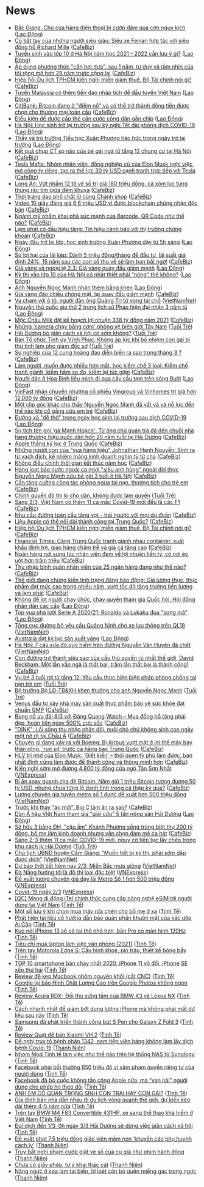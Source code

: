 # News

- [Bắc Giang: Chủ cửa hàng điện thoại bị cướp đâm qua cơn nguy kịch](https://laodong.vn/phap-luat/bac-giang-chu-cua-hang-dien-thoai-bi-cuop-dam-qua-con-nguy-kich-884851.ldo) ([Lao Động](https://laodong.vn))
- [Cú bắt tay của những người siêu giàu: Siêu xe Ferrari hợp tác với siêu đồng hồ Richard Mille](https://cafebiz.vn/cu-bat-tay-cua-nhung-nguoi-sieu-giau-sieu-xe-ferrari-hop-tac-voi-sieu-dong-ho-richard-mille-20210302085631425.chn) ([CafeBiz](https://cafebiz.vn))
- [Tuyển sinh vào lớp 10 ở Hà Nội năm học 2021 - 2022 cần lưu ý gì?](https://laodong.vn/infographic/tuyen-sinh-vao-lop-10-o-ha-noi-nam-hoc-2021-2022-can-luu-y-gi-884665.ldo) ([Lao Động](https://laodong.vn))
- [Áp dụng phương thức "cắn hạt dưa", sau 1 năm, tư duy và tầm nhìn của tôi rộng mở hơn 29 năm trước cộng lại](https://cafebiz.vn/ap-dung-phuong-thuc-can-hat-dua-sau-1-nam-tu-duy-va-tam-nhin-cua-toi-rong-mo-hon-29-truoc-cong-lai-20210301172510123.chn) ([CafeBiz](https://cafebiz.vn))
- [Hiệp hội Du lịch TPHCM kiến nghị miễn giảm thuế, Bộ Tài chính nói gì?](https://cafebiz.vn/hiep-hoi-du-lich-tphcm-kien-nghi-mien-giam-thue-bo-tai-chinh-noi-gi-20210302102054534.chn) ([CafeBiz](https://cafebiz.vn))
- [Tuyển Malaysia có thêm tiền đạo nhập tịch để đấu tuyển Việt Nam](https://laodong.vn/the-thao/tuyen-malaysia-co-them-tien-dao-nhap-tich-de-dau-tuyen-viet-nam-884875.ldo) ([Lao Động](https://laodong.vn))
- [CitiBank: Bitcoin đang ở "điểm nổ" và có thể trở thành đồng tiền được chọn cho thương mại toàn cầu](https://cafebiz.vn/citibank-bitcoin-dang-o-diem-no-va-co-the-tro-thanh-dong-tien-duoc-chon-cho-thuong-mai-toan-cau-20210302095834943.chn) ([CafeBiz](https://cafebiz.vn))
- [Điều kiện để được cấp thẻ căn cước công dân gắn chip](https://laodong.vn/phap-luat/dieu-kien-de-duoc-cap-the-can-cuoc-cong-dan-gan-chip-884865.ldo) ([Lao Động](https://laodong.vn))
- [Hà Nội: Học sinh trở lại trường sau kỳ nghỉ Tết dài phòng dịch COVID-19](https://laodong.vn/giao-duc/ha-noi-hoc-sinh-tro-lai-truong-sau-ky-nghi-tet-dai-phong-dich-covid-19-884858.ldo) ([Lao Động](https://laodong.vn))
- [Thầy và trò trường Tiểu học Xuân Phương háo hức trong ngày trở lại trường](https://laodong.vn/video/thay-va-tro-truong-tieu-hoc-xuan-phuong-hao-huc-trong-ngay-tro-lai-truong-884808.ldo) ([Lao Động](https://laodong.vn))
- [Kết quả chụp CT sọ não của bé gái ngã từ tầng 12 chung cư tại Hà Nội](https://cafebiz.vn/ket-qua-chup-ct-so-nao-cua-be-gai-nga-tu-tang-12-chung-cu-tai-ha-noi-20210302100346719.chn) ([CafeBiz](https://cafebiz.vn))
- [Tesla Mafia: Nhóm nhân viên, đồng nghiệp cũ của Elon Musk nghỉ việc, mở công ty riêng, tạo ra thế lực 30 tỷ USD cạnh tranh trực tiếp với Tesla](https://cafebiz.vn/tesla-mafia-nhom-nhan-vien-dong-nghiep-cu-cua-elon-musk-nghi-viec-mo-cong-ty-rieng-tao-ra-the-luc-30-ty-usd-canh-tranh-truc-tiep-voi-tesla-2021030210023354.chn) ([CafeBiz](https://cafebiz.vn))
- [Long An: Vứt nhầm 12 tờ vé số trị giá 180 triệu đồng, cả xóm lục tung thùng rác tìm giữa đêm khuya](https://cafebiz.vn/long-an-vut-nham-12-to-ve-so-tri-gia-180-trieu-dong-ca-xom-luc-tung-thung-rac-tim-giua-dem-khuya-20210302100058499.chn) ([CafeBiz](https://cafebiz.vn))
- [Thời trang dạo phố chất lừ cùng Chảnh shop](https://cafebiz.vn/thoi-trang-dao-pho-chat-lu-cung-chanh-shop-20210302090914636.chn) ([CafeBiz](https://cafebiz.vn))
- [Video 10 giây đáng giá 6,6 triệu USD vì được blockchain chứng nhận độc bản](https://cafebiz.vn/video-10-giay-dang-gia-66-trieu-usd-vi-duoc-blockchain-chung-nhan-doc-ban-20210302084812496.chn) ([CafeBiz](https://cafebiz.vn))
- [Ngành mỹ phẩm khai phá sức mạnh của Barcode, QR Code như thế nào?](https://cafebiz.vn/nganh-my-pham-khai-pha-suc-manh-cua-barcode-qr-code-nhu-the-nao-20210301090612882.chn) ([CafeBiz](https://cafebiz.vn))
- [Lạm phát có dấu hiệu tăng: Tín hiệu cảnh báo với thị trường chứng khoán](https://cafebiz.vn/lam-phat-co-dau-hieu-tang-tin-hieu-canh-bao-voi-thi-truong-chung-khoan-20210302095944691.chn) ([CafeBiz](https://cafebiz.vn))
- [Ngày đầu trở lại lớp, học sinh trường Xuân Phương dậy từ 5h sáng](https://laodong.vn/photo/ngay-dau-tro-lai-lop-hoc-sinh-truong-xuan-phuong-day-tu-5h-sang-884812.ldo) ([Lao Động](https://laodong.vn))
- [Sự lợi hại của lãi kép: Dành 5 triệu đồng/tháng để đầu tư, lãi suất giả định 24%, 15 năm sau các con số thu về sẽ làm bạn bất ngờ!](https://cafebiz.vn/su-loi-hai-cua-lai-kep-danh-5-trieu-dong-thang-de-dau-tu-lai-suat-gia-dinh-24-15-nam-sau-cac-con-so-thu-ve-se-lam-ban-bat-ngo-20210301175330392.chn) ([CafeBiz](https://cafebiz.vn))
- [Giá vàng và ngoại tệ 2.3: Giá vàng quay đầu giảm mạnh](https://laodong.vn/video/gia-vang-va-ngoai-te-23-gia-vang-quay-dau-giam-manh-884861.ldo) ([Lao Động](https://laodong.vn))
- [Kỳ thi vào lớp 10 của Hà Nội có nhất thiết phải &quot;nóng&quot; thế không?](https://laodong.vn/ban-doc/ky-thi-vao-lop-10-cua-ha-noi-co-nhat-thiet-phai-nong-the-khong-884854.ldo) ([Lao Động](https://laodong.vn))
- [Anh Nguyễn Ngọc Mạnh nhận thêm bằng khen](https://laodong.vn/xa-hoi/anh-nguyen-ngoc-manh-nhan-them-bang-khen-884846.ldo) ([Lao Động](https://laodong.vn))
- [Giá vàng đảo chiều chóng mặt, lại quay đầu giảm mạnh](https://cafebiz.vn/gia-vang-dao-chieu-chong-mat-lai-quay-dau-giam-manh-20210302093915088.chn) ([CafeBiz](https://cafebiz.vn))
- [Va chạm với ô tô, người đàn ông Quảng Trị tử vong tại chỗ](http://vietnamnet.vn/vn/thoi-su/an-toan-giao-thong/va-cham-voi-o-to-nguoi-dan-ong-quang-tri-tu-vong-tai-cho-716492.html) ([VietNamNet](https://vietnamnet.vn))
- [Nguyên thủ quốc gia thứ 2 trong lịch sử Pháp hiện đại nhận 3 năm tù](https://laodong.vn/the-gioi/nguyen-thu-quoc-gia-thu-2-trong-lich-su-phap-hien-dai-nhan-3-nam-tu-884855.ldo) ([Lao Động](https://laodong.vn))
- [Mộc Châu Milk đặt kế hoạch lợi nhuận 338 tỷ đồng năm 2021](https://cafebiz.vn/moc-chau-milk-dat-ke-hoach-loi-nhuan-338-ty-dong-nam-2021-20210302093507312.chn) ([CafeBiz](https://cafebiz.vn))
- [Những 'camera chạy bằng cơm' phòng vệ biên giới Tây Nam](https://tuoitre.vn/nhung-camera-chay-bang-com-phong-ve-bien-gioi-tay-nam-20210302091323691.htm) ([Tuổi Trẻ](https://tuoitre.vn))
- [Hải Dương bỏ giãn cách xã hội có sớm không?](https://tuoitre.vn/hai-duong-bo-gian-cach-xa-hoi-co-som-khong-20210302090430139.htm) ([Tuổi Trẻ](https://tuoitre.vn))
- [Ban Tổ chức Tỉnh ủy Vĩnh Phúc: Không áp lực khi bổ nhiệm con gái bí thư tỉnh làm phó giám đốc sở](https://tuoitre.vn/ban-to-chuc-tinh-uy-vinh-phuc-khong-ap-luc-khi-bo-nhiem-con-gai-bi-thu-tinh-lam-pho-giam-doc-so-20210302085750903.htm) ([Tuổi Trẻ](https://tuoitre.vn))
- [Sự nghiệp của 12 cung hoàng đạo diễn biến ra sao trong tháng 3 ?](https://cafebiz.vn/su-nghiep-cua-12-cung-hoang-dao-dien-bien-ra-sao-trong-thang-3--20210302091730753.chn) ([CafeBiz](https://cafebiz.vn))
- [Làm người, muốn được nhiều hơn mất, học kiềm chế 3 loại: Kiềm chế tranh giành, kiềm hãm so đo, kiềm lại tức giận](https://cafebiz.vn/lam-nguoi-muon-duoc-nhieu-hon-mat-hoc-kiem-che-3-loai-kiem-che-tranh-gianh-kiem-ham-so-do-kiem-lai-tuc-gian-20210301104636759.chn) ([CafeBiz](https://cafebiz.vn))
- [Người dân ở Hòa Bình liều mình đi qua cây cầu tạm trên sông Bưởi](https://laodong.vn/photo/nguoi-dan-o-hoa-binh-lieu-minh-di-qua-cay-cau-tam-tren-song-buoi-884655.ldo) ([Lao Động](https://laodong.vn))
- [VinFast nhận chuyển nhượng cổ phiếu Vingroup và Vinhomes trị giá hơn 12.000 tỷ đồng](https://cafebiz.vn/vinfast-nhan-chuyen-nhuong-co-phieu-vingroup-va-vinhomes-tri-gia-hon-12000-ty-dong-20210302090021452.chn) ([CafeBiz](https://cafebiz.vn))
- [Một clip góc khác cho thấy Nguyễn Ngọc Mạnh đã vất vả và nỗ lực đến thế nào khi cố gắng cứu em bé](https://cafebiz.vn/mot-clip-goc-khac-cho-thay-nguyen-ngoc-manh-da-vat-va-va-no-luc-den-the-nao-khi-co-gang-cuu-em-be-20210302085851302.chn) ([CafeBiz](https://cafebiz.vn))
- [Đường xá &quot;dễ thở&quot; trong ngày học sinh lại trường sau dịch COVID-19](https://laodong.vn/photo/duong-xa-de-tho-trong-ngay-hoc-sinh-lai-truong-sau-dich-covid-19-884841.ldo) ([Lao Động](https://laodong.vn))
- [Sự tích tên gọi 'gà Mạnh Hoạch': Từ ông chủ quán trà đá đến chuỗi nhà hàng thương hiệu quốc dân hơn 20 năm tuổi tại Hải Dương](https://cafebiz.vn/su-tich-ten-goi-ga-manh-hoach-tu-ong-chu-quan-tra-da-den-chuoi-nha-hang-thuong-hieu-quoc-dan-hon-20-nam-tuoi-tai-hai-duong-2021030116363225.chn) ([CafeBiz](https://cafebiz.vn))
- [Apple thắng kỷ lục ở Trung Quốc](https://cafebiz.vn/apple-thang-ky-luc-o-trung-quoc-20210302085157537.chn) ([CafeBiz](https://cafebiz.vn))
- [Những người con của “vua hàng hiệu” Johnathan Hạnh Nguyễn: Sinh ra từ vạch đích, kế nhiệm mảng kinh doanh nghìn tỷ từ cha](https://cafebiz.vn/nhung-nguoi-con-cua-vua-hang-hieu-johnathan-hanh-nguyen-sinh-ra-tu-vach-dich-ke-nhiem-mang-kinh-doanh-nghin-ty-tu-cha-20210226164739868.chn) ([CafeBiz](https://cafebiz.vn))
- [Không điều chỉnh thời gian kết thúc năm học](https://cafebiz.vn/khong-dieu-chinh-thoi-gian-ket-thuc-nam-hoc-20210302085454872.chn) ([CafeBiz](https://cafebiz.vn))
- [Hàng loạt báo nước ngoài ca ngợi "siêu anh hùng" ngoài đời thực Nguyễn Ngọc Mạnh cứu bé gái 3 tuổi ở Hà Nội](https://cafebiz.vn/hang-loat-bao-nuoc-ngoai-ca-ngoi-sieu-anh-hung-ngoai-doi-thuc-nguyen-ngoc-manh-cuu-be-gai-3-tuoi-o-ha-noi-20210302085409814.chn) ([CafeBiz](https://cafebiz.vn))
- [Cần tăng cường công tác phòng ngừa tai nạn, thương tích cho trẻ em](https://cafebiz.vn/can-tang-cuong-cong-tac-phong-ngua-tai-nan-thuong-tich-cho-tre-em-20210302085129027.chn) ([CafeBiz](https://cafebiz.vn))
- [Chính quyền đô thị lo cho dân, không được lạm quyền](https://tuoitre.vn/chinh-quyen-do-thi-lo-cho-dan-khong-duoc-lam-quyen-20210302081258428.htm) ([Tuổi Trẻ](https://tuoitre.vn))
- [Sáng 2/3, Việt Nam có thêm 11 ca mắc Covid-19 mới đều là các F1](https://cafebiz.vn/sang-2-3-viet-nam-co-them-11-ca-mac-covid-19-moi-deu-la-cac-f1-20210302084958351.chn) ([CafeBiz](https://cafebiz.vn))
- [Nhu cầu đường toàn cầu tăng vọt - trái ngược với mọi dự đoán](https://cafebiz.vn/nhu-cau-duong-toan-cau-tang-vot-trai-nguoc-voi-moi-du-doan-20210302084724924.chn) ([CafeBiz](https://cafebiz.vn))
- [Liệu Apple có thể nối dài thành công tại Trung Quốc?](https://cafebiz.vn/lieu-apple-co-the-noi-dai-thanh-cong-tai-trung-quoc-20210302084621009.chn) ([CafeBiz](https://cafebiz.vn))
- [Hiệp hội Du lịch TPHCM kiến nghị miễn giảm thuế, Bộ Tài chính nói gì?](https://cafebiz.vn/hiep-hoi-du-lich-tphcm-kien-nghi-mien-giam-thue-bo-tai-chinh-noi-gi-20210302084608737.chn) ([CafeBiz](https://cafebiz.vn))
- [Financial Times: Cảng Trung Quốc tranh giành nhau container, xuất khẩu đình trệ, giao hàng chậm trễ và giá cả tăng cao](https://cafebiz.vn/financial-times-cang-trung-quoc-tranh-gianh-nhau-container-xuat-khau-dinh-tre-giao-hang-cham-tre-va-gia-ca-tang-cao-2021030208444071.chn) ([CafeBiz](https://cafebiz.vn))
- [Ngân hàng nơi sung túc nhân viên đem về lợi nhuận tiền tỷ, có nơi èo uột hơn trăm triệu](https://cafebiz.vn/ngan-hang-noi-sung-tuc-nhan-vien-dem-ve-loi-nhuan-tien-ty-co-noi-eo-uot-hon-tram-trieu-20210302084436148.chn) ([CafeBiz](https://cafebiz.vn))
- [Thu nhập bình quân nhân viên của 25 ngân hàng đang như thế nào?](https://cafebiz.vn/thu-nhap-binh-quan-nhan-vien-cua-25-ngan-hang-dang-nhu-the-nao-20210302084324764.chn) ([CafeBiz](https://cafebiz.vn))
- [Thế giới đang chứng kiến tình trạng đáng báo động: Giá lương thực, thực phẩm đạt mức cao trong nhiều năm, vượt tốc độ tăng trưởng tiền lương và lạm phát](https://cafebiz.vn/the-gioi-dang-chung-kien-tinh-trang-dang-bao-dong-gia-luong-thuc-thuc-pham-dat-muc-cao-trong-nhieu-nam-vuot-toc-do-tang-truong-tien-luong-va-lam-phat-20210302084323876.chn) ([CafeBiz](https://cafebiz.vn))
- [Không để lọt người chạy chức, chạy quyền tham gia Quốc hội, Hội đồng nhân dân các cấp](https://laodong.vn/thoi-su/khong-de-lot-nguoi-chay-chuc-chay-quyen-tham-gia-quoc-hoi-hoi-dong-nhan-dan-cac-cap-884764.ldo) ([Lao Động](https://laodong.vn))
- [Top vua phá lưới Serie A 2020/21: Ronaldo và Lukaku đua &quot;song mã&quot;](https://laodong.vn/photo/top-vua-pha-luoi-serie-a-202021-ronaldo-va-lukaku-dua-song-ma-884809.ldo) ([Lao Động](https://laodong.vn))
- [Tổng cục đường bộ yêu cầu Quảng Ninh cho xe lưu thông trên QL18](http://vietnamnet.vn/vn/thoi-su/an-toan-giao-thong/tong-cuc-duong-bo-yeu-cau-quang-ninh-cho-xe-luu-thong-tren-ql18-716454.html) ([VietNamNet](https://vietnamnet.vn))
- [Australia đạt kỷ lục sản xuất vàng](https://laodong.vn/the-gioi/australia-dat-ky-luc-san-xuat-vang-884827.ldo) ([Lao Động](https://laodong.vn))
- [Hà Nội: 7 cây sưa đỏ quý hiếm trên đường Nguyễn Văn Huyên đã chết](http://vietnamnet.vn/vn/thoi-su/ha-noi-7-cay-sua-do-quy-hiem-tren-duong-nguyen-van-huyen-da-chet-716464.html) ([VietNamNet](https://vietnamnet.vn))
- [Con đường trở thành siêu sao của cầu thủ quyến rũ nhất thế giới, David Beckham: Một lần vấp ngã là thất bại, trăm lần thất bại là thành công!](https://cafebiz.vn/con-duong-tro-thanh-sieu-sao-cua-cau-thu-quyen-ru-nhat-the-gioi-david-beckham-mot-lan-vap-nga-la-that-bai-tram-lan-that-bai-la-thanh-cong-2021030117094399.chn) ([CafeBiz](https://cafebiz.vn))
- [Vụ bé 3 tuổi rơi từ tầng 12: Yêu cầu thực hiện biện pháp phòng chống tai nạn trẻ em](https://tuoitre.vn/vu-be-3-tuoi-roi-tu-tang-12-yeu-cau-thuc-hien-bien-phap-phong-chong-tai-nan-tre-em-20210301233336562.htm) ([Tuổi Trẻ](https://tuoitre.vn))
- [Bộ trưởng Bộ LĐ-TB&XH khen thưởng cho anh Nguyễn Ngọc Mạnh](https://tuoitre.vn/bo-truong-bo-ld-tbxh-khen-thuong-cho-anh-nguyen-ngoc-manh-20210302074820216.htm) ([Tuổi Trẻ](https://tuoitre.vn))
- [Venus đầu tư xây nhà máy sản xuất thực phẩm bảo vệ sức khỏe đạt chuẩn GMP](https://cafebiz.vn/venus-dau-tu-xay-nha-may-san-xuat-thuc-pham-bao-ve-suc-khoe-dat-chuan-gmp-20210301180056349.chn) ([CafeBiz](https://cafebiz.vn))
- [Bùng nổ ưu đãi 8/3 với Đăng Quang Watch – Mua đồng hồ tặng phái đẹp, hoàn tiền ngay 500% cực sốc](https://cafebiz.vn/bung-no-uu-dai-8-3-voi-dang-quang-watch-mua-dong-ho-tang-phai-dep-hoan-tien-ngay-500-cuc-soc-20210301163606151.chn) ([CafeBiz](https://cafebiz.vn))
- ["DINK": Lối sống thu nhập nhân đôi, nuôi chó chứ không sinh con ngày một nở rộ tại Châu Á](https://cafebiz.vn/dink-loi-song-thu-nhap-nhan-doi-nuoi-cho-chu-khong-sinh-con-ngay-mot-no-ro-tai-chau-a-20210301154017281.chn) ([CafeBiz](https://cafebiz.vn))
- [Chuyện gì đang xảy ra với Boeing: Bị Airbus vượt mặt ở lợi thế máy bay thân rộng, 'run sợ' trước cả hãng bay Trung Quốc](https://cafebiz.vn/chuyen-gi-dang-xay-ra-voi-boeing-bi-airbus-vuot-mat-o-loi-the-may-bay-than-rong-run-so-truoc-ca-hang-bay-trung-quoc-20210301160904278.chn) ([CafeBiz](https://cafebiz.vn))
- [HLV trí nhớ của Elon Musk: ‘Giết kiến’ – thói quen tỷ phú làm được, bạn nhất định cũng làm được để thành công và thông minh hơn](https://cafebiz.vn/hlv-tri-nho-cua-elon-musk-giet-kien-thoi-quen-ty-phu-lam-duoc-ban-nhat-dinh-cung-lam-duoc-de-thanh-cong-va-thong-minh-hon-20210301163308042.chn) ([CafeBiz](https://cafebiz.vn))
- [Kiến nghị sớm mở đường 4.800 tỷ đồng cửa ngõ Tân Sơn Nhất](https://vnexpress.net/kien-nghi-som-mo-duong-4-800-ty-dong-cua-ngo-tan-son-nhat-4242013.html) ([VNExpress](https://vnexpress.net))
- [Bí ẩn xoay quanh cha đẻ Bitcoin: Nắm giữ 1 triệu Bitcoin tương đương 50 tỷ USD, nhưng chưa từng lộ danh tính trong cả thập kỷ qua?](https://cafebiz.vn/bi-an-xoay-quanh-cha-de-bitcoin-nam-giu-1-trieu-bitcoin-tuong-duong-50-ty-usd-nhung-chua-tung-lo-danh-tinh-trong-ca-thap-ky-qua-20210301155845556.chn) ([CafeBiz](https://cafebiz.vn))
- [Lương chuyên gia tuyến metro số 1 được đề xuất hơn 500 triệu đồng](http://vietnamnet.vn/vn/thoi-su/an-toan-giao-thong/luong-chuyen-gia-tuyen-metro-so-1-duoc-de-xuat-hon-500-trieu-dong-716459.html) ([VietNamNet](https://vietnamnet.vn))
- [Trước khi thay “áo mới”, Big C làm ăn ra sao?](https://cafebiz.vn/truoc-khi-thay-ao-moi-big-c-lam-an-ra-sao-20210301164945125.chn) ([CafeBiz](https://cafebiz.vn))
- [Dàn Á hậu Việt Nam tham gia &quot;giải cứu&quot; 5 tấn nông sản Hải Dương](https://laodong.vn/video/dan-a-hau-viet-nam-tham-gia-giai-cuu-5-tan-nong-san-hai-duong-884781.ldo) ([Lao Động](https://laodong.vn))
- [Sở hữu 3 bằng ĐH, "cậu ấm" Khánh Phương sống trong biệt thự 200 tỷ đồng, bố mẹ làm kinh doanh nhưng vẫn chọn đam mê ca hát](https://cafebiz.vn/so-huu-3-bang-dh-cau-am-khanh-phuong-song-trong-biet-thu-200-ty-dong-bo-me-lam-kinh-doanh-nhung-van-chon-dam-me-ca-hat-20210301165420501.chn) ([CafeBiz](https://cafebiz.vn))
- [Sáng 2-3 thêm 11 ca mắc COVID-19 mới, nguy cơ tiếp tục lây chéo trong khu cách ly Hải Dương](https://tuoitre.vn/sang-2-3-them-11-ca-mac-covid-19-moi-nguy-co-tiep-tuc-lay-cheo-trong-khu-cach-ly-hai-duong-20210302061121925.htm) ([Tuổi Trẻ](https://tuoitre.vn))
- [Chủ tịch UBND huyện Cẩm Giàng: “Muốn hết bị kỳ thị, phải sớm dập được dịch”](http://vietnamnet.vn/vn/thoi-su/media/chu-tich-ubnd-huyen-cam-giang-muon-het-bi-ky-thi-phai-som-dap-duoc-dich-716404.html) ([VietNamNet](https://vietnamnet.vn))
- [Dự báo thời tiết hôm nay 2/3: Miền Bắc mưa giông](http://vietnamnet.vn/vn/thoi-su/du-bao-thoi-tiet-hom-nay-2-3-mien-bac-mua-giong-716431.html) ([VietNamNet](https://vietnamnet.vn))
- [Đà Nẵng hướng tới là đô thị loại đặc biệt](https://vnexpress.net/da-nang-huong-toi-la-do-thi-loai-dac-biet-4242009.html) ([VNExpress](https://vnexpress.net))
- [Đề xuất lương chuyên gia dạy lái Metro Số 1 hơn 500 triệu đồng](https://vnexpress.net/de-xuat-luong-chuyen-gia-day-lai-metro-so-1-hon-500-trieu-dong-4241984.html) ([VNExpress](https://vnexpress.net))
- [Covid-19 ngày 2/3](https://vnexpress.net/covid-19-ngay-2-3-4242020.html) ([VNExpress](https://vnexpress.net))
- [[QC] Mạng di động iTel chính thức cung cấp công nghệ eSIM tới người dùng tại Việt Nam](https://tinhte.vn/thread/qc-mang-di-dong-itel-chinh-thuc-cung-cap-cong-nghe-esim-toi-nguoi-dung-tai-viet-nam.3285490/) ([Tinh Tế](https://tinhte.vn))
- [Một số lưu ý khi chọn mua máy rửa chén cho bố mẹ ở xa](https://tinhte.vn/thread/mot-so-luu-y-khi-chon-mua-may-rua-chen-cho-bo-me-o-xa.3285412/) ([Tinh Tế](https://tinhte.vn))
- [Phát hiện tài liệu cổ hướng dẫn bảo quản phần khuôn mặt của xác ướp Ai Cập](https://tinhte.vn/thread/phat-hien-tai-lieu-co-huong-dan-bao-quan-phan-khuon-mat-cua-xac-uop-ai-cap.3284244/) ([Tinh Tế](https://tinhte.vn))
- [Kuo nói iPhone 13 sẽ có tai thỏ nhỏ hơn, bản Pro có màn hình 120Hz](https://tinhte.vn/thread/kuo-noi-iphone-13-se-co-tai-tho-nho-hon-ban-pro-co-man-hinh-120hz.3285790/) ([Tinh Tế](https://tinhte.vn))
- [Tiêu chí mua laptop làm việc văn phòng (2021)](https://tinhte.vn/thread/tieu-chi-mua-laptop-lam-viec-van-phong-2021.3285061/) ([Tinh Tế](https://tinhte.vn))
- [Trên tay Motorola Edge S: Cấu hình khoẻ, pin trâu, thiết kế bóng bẩy](https://tinhte.vn/thread/tren-tay-motorola-edge-s-cau-hinh-khoe-pin-trau-thiet-ke-bong-bay.3285566/) ([Tinh Tế](https://tinhte.vn))
- [TOP 10 smartphone bán chạy nhất 2020: iPhone 11 vô đối, iPhone SE xếp thứ hai](https://tinhte.vn/thread/top-10-smartphone-ban-chay-nhat-2020-iphone-11-vo-doi-iphone-se-xep-thu-hai.3285265/) ([Tinh Tế](https://tinhte.vn))
- [Review đế kẹp Macbook nhôm nguyên khối (cắt CNC)](https://tinhte.vn/thread/review-de-kep-macbook-nhom-nguyen-khoi-cat-cnc.3280199/) ([Tinh Tế](https://tinhte.vn))
- [Google lại bảo Hình Chất Lượng Cao trên Google Photos không ngon](https://tinhte.vn/thread/google-lai-bao-hinh-chat-luong-cao-tren-google-photos-khong-ngon.3285728/) ([Tinh Tế](https://tinhte.vn))
- [Review Acura RDX- Đối thủ xứng tầm của BMW X3 và Lexus NX](https://tinhte.vn/thread/review-acura-rdx-doi-thu-xung-tam-cua-bmw-x3-va-lexus-nx.3285748/) ([Tinh Tế](https://tinhte.vn))
- [Cách nhanh nhất để giảm bớt dung lượng iPhone mà không phải mất dữ liệu sau này](https://tinhte.vn/thread/cach-nhanh-nhat-de-giam-bot-dung-luong-iphone-ma-khong-phai-mat-du-lieu-sau-nay.3285244/) ([Tinh Tế](https://tinhte.vn))
- [Samsung đã phát triển thành công bút S Pen cho Galaxy Z Fold 3](https://tinhte.vn/thread/samsung-da-phat-trien-thanh-cong-but-s-pen-cho-galaxy-z-fold-3.3281390/) ([Tinh Tế](https://tinhte.vn))
- [Review Quạt để bàn Xiaomi VH 2](https://tinhte.vn/thread/review-quat-de-ban-xiaomi-vh-2.3285342/) ([Tinh Tế](https://tinhte.vn))
- [Đề nghị truy tố bệnh nhân 1342, nam tiếp viên hàng không làm lây dịch bệnh Covid-19](https://thanhnien.vn/thoi-su/de-nghi-truy-to-benh-nhan-1342-nam-tiep-vien-hang-khong-lam-lay-dich-benh-covid-19-1348284.html) ([Thanh Niên](https://thanhnien.vn))
- [Nhóm Mod Tinh tế làm việc như thế nào trên hệ thống NAS từ Synology](https://tinhte.vn/thread/nhom-mod-tinh-te-lam-viec-nhu-the-nao-tren-he-thong-nas-tu-synology.3263065/) ([Tinh Tế](https://tinhte.vn))
- [Facebook phải bồi thường 650 triệu đô  vì xâm phạm quyền riêng tư của người dùng](https://tinhte.vn/thread/facebook-phai-boi-thuong-650-trieu-do-vi-xam-pham-quyen-rieng-tu-cua-nguoi-dung.3285722/) ([Tinh Tế](https://tinhte.vn))
- [Facebook đã bỏ cuộc không tấn công Apple nữa, mà “van nài” người dùng cho phép họ theo dõi](https://tinhte.vn/thread/facebook-da-bo-cuoc-khong-tan-cong-apple-nua-ma-van-nai-nguoi-dung-cho-phep-ho-theo-doi.3285537/) ([Tinh Tế](https://tinhte.vn))
- [ANH EM CÓ QUAN TRỌNG SINH CON TRAI HAY CON GÁI?](https://tinhte.vn/thread/anh-em-co-quan-trong-sinh-con-trai-hay-con-gai.3285686/) ([Tinh Tế](https://tinhte.vn))
- [Gia đình bán nhà dẫn nhau đi du lịch vòng quanh thế giới, dự kiến kéo dài thêm 4-5 năm nữa](https://tinhte.vn/thread/gia-dinh-ban-nha-dan-nhau-di-du-lich-vong-quanh-the-gioi-du-kien-keo-dai-them-4-5-nam-nua.3285418/) ([Tinh Tế](https://tinhte.vn))
- [Trên tay BMW M4 F83 Convertible 431HP, xe sang thể thao khá hiếm ở Việt Nam](https://tinhte.vn/thread/tren-tay-bmw-m4-f83-convertible-431hp-xe-sang-the-thao-kha-hiem-o-viet-nam.3284873/) ([Tinh Tế](https://tinhte.vn))
- [Đại dịch đến 1/3: 0h ngày 3/3 Hải Dương sẽ dừng việc giãn cách xã hội](https://tinhte.vn/thread/dai-dich-den-1-3-0h-ngay-3-3-hai-duong-se-dung-viec-gian-cach-xa-hoi.3285530/) ([Tinh Tế](https://tinhte.vn))
- [Đề xuất phạt 7,5 triệu đồng giáo viên mầm non ‘khuyến cáo phụ huynh cách ly’](https://thanhnien.vn/thoi-su/de-xuat-phat-75-trieu-dong-giao-vien-mam-non-khuyen-cao-phu-huynh-cach-ly-1348250.html) ([Thanh Niên](https://thanhnien.vn))
- [Truy bắt nghi phạm cướp giật vé số của cụ già như phim hành động](https://thanhnien.vn/thoi-su/truy-bat-nghi-pham-cuop-giat-ve-so-cua-cu-gia-nhu-phim-hanh-dong-1348004.html) ([Thanh Niên](https://thanhnien.vn))
- [Chưa có giấy phép, tự ý khai thác cát](https://thanhnien.vn/thoi-su/chua-co-giay-phep-tu-y-khai-thac-cat-1348175.html) ([Thanh Niên](https://thanhnien.vn))
- [Nâng ngực ở spa làm tai biến, lở loét còn bỏ quên miếng gạc trong ngực](https://thanhnien.vn/thoi-su/nang-nguc-o-spa-lam-tai-bien-lo-loet-con-bo-quen-mieng-gac-trong-nguc-1348182.html) ([Thanh Niên](https://thanhnien.vn))
